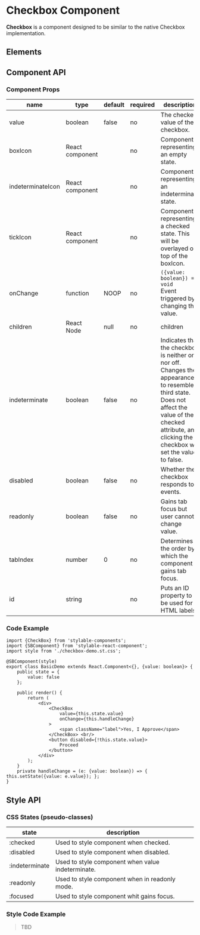 # Checkbox Component

**Checkbox** is a component designed to be similar to the native Checkbox implementation.

## Elements

## Component API

### Component Props

| name        | type       | default | required | description       |
| ----------- | ---------- | ------- | -------- | ----------------- |
| value | boolean | false | no | The checked value of the checkbox. |
| boxIcon | React component |  | no | Component representing an empty state. |
| indeterminateIcon | React component |  | no | Component representing an indeterminate state. |
| tickIcon | React component |  | no | Component representing a checked state. This will be overlayed on top of the boxIcon. |
| onChange | function | NOOP | no | `({value: boolean}) => void`<br>Event triggered by changing the value. |
| children | React Node | null | no | children | Any further nodes will be rendered. |
| indeterminate | boolean | false | no | Indicates that the checkbox is neither on nor off. Changes the appearance to resemble a third state. Does not affect the value of the checked attribute, and clicking the checkbox will set the value to false. |
| disabled | boolean | false | no | Whether the checkbox responds to events. |
| readonly | boolean | false | no | Gains tab focus but user cannot change value. |
| tabIndex | number | 0 | no | Determines the order by which the component gains tab focus. |
| id | string |  | no | Puts an ID property to be used for HTML labels. |

### Code Example

```
import {CheckBox} from 'stylable-components';
import {SBComponent} from 'stylable-react-component';
import style from './checkbox-demo.st.css';

@SBComponent(style)
export class BasicDemo extends React.Component<{}, {value: boolean}> {
    public state = {
        value: false
    };

    public render() {
        return (
            <div>
                <CheckBox
                    value={this.state.value}
                    onChange={this.handleChange}
                >
                    <span className="label">Yes, I Approve</span>
                </CheckBox> <br/>
                <button disabled={!this.state.value}>
                    Proceed
                </button>
            </div>
        );
    }
    private handleChange = (e: {value: boolean}) => { this.setState({value: e.value}); };
}

```

## Style API

### CSS States (pseudo-classes)

| state | description |
|-------|--------------|
| :checked | Used to style component when checked. |
| :disabled | Used to style component when disabled. |
| :indeterminate | Used to style component when value indeterminate. |
| :readonly | Used to style component when in readonly mode. |
| :focused | Used to style component whit gains focus. |

### Style Code Example

> TBD
